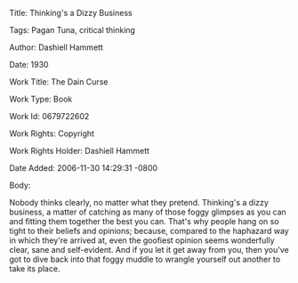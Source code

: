 Title:  Thinking's a Dizzy Business

Tags:   Pagan Tuna, critical thinking

Author: Dashiell Hammett

Date:   1930

Work Title: The Dain Curse

Work Type: Book

Work Id: 0679722602

Work Rights: Copyright

Work Rights Holder: Dashiell Hammett

Date Added: 2006-11-30 14:29:31 -0800

Body: 

Nobody thinks clearly, no matter what they pretend. Thinking's a dizzy business, a matter of catching as many of those foggy glimpses as you can and fitting them together the best you can. That's why people hang on so tight to their beliefs and opinions; because, compared to the haphazard way in which they're arrived at, even the goofiest opinion seems wonderfully clear, sane and self-evident. And if you let it get away from you, then you've got to dive back into that foggy muddle to wrangle yourself out another to take its place.


